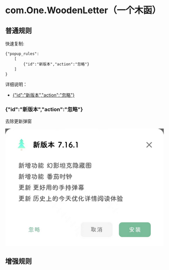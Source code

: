 # com.One.WoodenLetter（一个木函）

## 普通规则

快速复制:
```
{"popup_rules":
    [
        {"id":"新版本","action":"忽略"}
    ]
}
```
详细说明：
- [{"id":"新版本","action":"忽略"}](#id新版本action忽略)

### {"id":"新版本","action":"忽略"}
去除更新弹窗

![](./assets/更新弹窗.jpg)


## 增强规则
